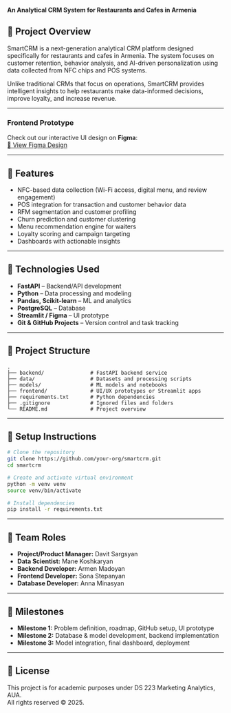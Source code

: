 **An Analytical CRM System for Restaurants and Cafes in Armenia**

## 📌 Project Overview
SmartCRM is a next-generation analytical CRM platform designed specifically for restaurants and cafes in Armenia. The system focuses on customer retention, behavior analysis, and AI-driven personalization using data collected from NFC chips and POS systems.

Unlike traditional CRMs that focus on operations, SmartCRM provides intelligent insights to help restaurants make data-informed decisions, improve loyalty, and increase revenue.

---

### Frontend Prototype

Check out our interactive UI design on **Figma**:  
[🔗 View Figma Design](https://www.figma.com/design/gqCNSPu1h9mv7ZdZHixP1n/Untitled?node-id=0-1&t=TzPQFIS8f6frigWg-1)

---

## 🚀 Features
- NFC-based data collection (Wi-Fi access, digital menu, and review engagement)
- POS integration for transaction and customer behavior data
- RFM segmentation and customer profiling
- Churn prediction and customer clustering
- Menu recommendation engine for waiters
- Loyalty scoring and campaign targeting
- Dashboards with actionable insights

---

## 🧠 Technologies Used
- **FastAPI** – Backend/API development  
- **Python** – Data processing and modeling  
- **Pandas, Scikit-learn** – ML and analytics  
- **PostgreSQL** – Database  
- **Streamlit / Figma** – UI prototype  
- **Git & GitHub Projects** – Version control and task tracking  

---

## 🧩 Project Structure

```
.
├── backend/               # FastAPI backend service
├── data/                  # Datasets and processing scripts
├── models/                # ML models and notebooks
├── frontend/              # UI/UX prototypes or Streamlit apps
├── requirements.txt       # Python dependencies
├── .gitignore             # Ignored files and folders
└── README.md              # Project overview
```

---

## 🔧 Setup Instructions

```bash
# Clone the repository
git clone https://github.com/your-org/smartcrm.git
cd smartcrm

# Create and activate virtual environment
python -m venv venv
source venv/bin/activate

# Install dependencies
pip install -r requirements.txt

```

---

## 👥 Team Roles

- **Project/Product Manager:** Davit Sargsyan  
- **Data Scientist:** Mane Koshkaryan  
- **Backend Developer:** Armen Madoyan  
- **Frontend Developer:** Sona Stepanyan  
- **Database Developer:** Anna Minasyan 

---

## 📅 Milestones
- **Milestone 1:** Problem definition, roadmap, GitHub setup, UI prototype  
- **Milestone 2:** Database & model development, backend implementation  
- **Milestone 3:** Model integration, final dashboard, deployment  

---

## 📄 License
This project is for academic purposes under DS 223 Marketing Analytics, AUA.  
All rights reserved © 2025.
